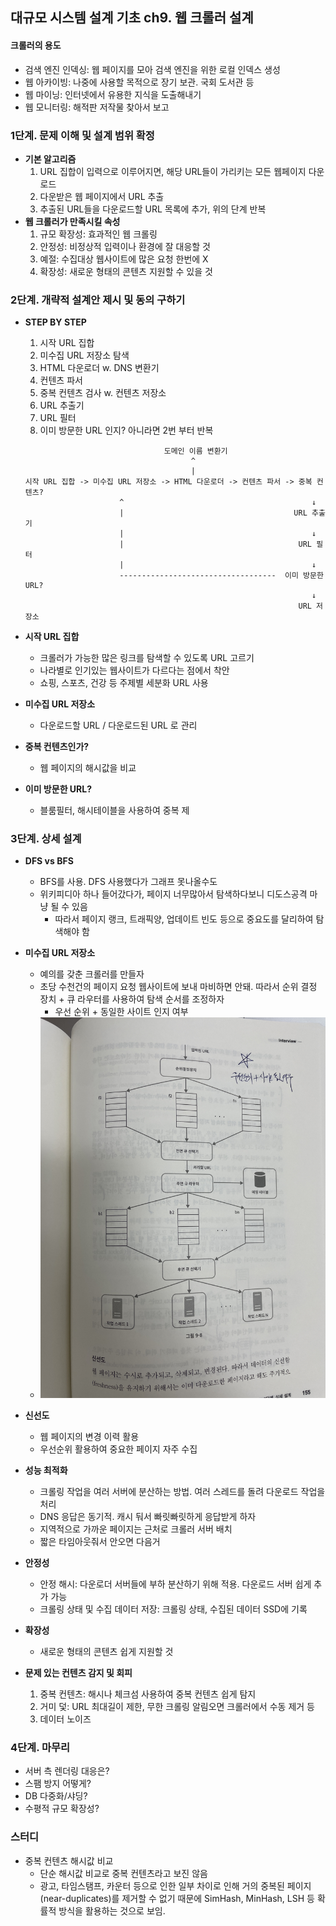 ## 대규모 시스템 설계 기초 ch9. 웹 크롤러 설계

#### 크롤러의 용도
- 검색 엔진 인덱싱: 웹 페이지를 모아 검색 엔진을 위한 로컬 인덱스 생성
- 웹 아카이빙: 나중에 사용할 목적으로 장기 보관. 국회 도서관 등
- 웹 마이닝: 인터넷에서 유용한 지식을 도출해내기
- 웹 모니터링: 해적판 저작물 찾아서 보고

### 1단계. 문제 이해 및 설계 범위 확정
- **기본 알고리즘**
  1. URL 집합이 입력으로 이루어지면, 해당 URL들이 가리키는 모든 웹페이지 다운로드
  2. 다운받은 웹 페이지에서 URL 추출
  3. 추출된 URL들을 다운로드할 URL 목록에 추가, 위의 단계 반복
- **웹 크롤러가 만족시킬 속성**
  1. 규모 확장성: 효과적인 웹 크롤링
  2. 안정성: 비정상적 입력이나 환경에 잘 대응할 것
  3. 예절: 수집대상 웹사이트에 많은 요청 한번에 X
  4. 확장성: 새로운 형태의 콘텐츠 지원할 수 있을 것

### 2단계. 개략적 설계안 제시 및 동의 구하기
- **STEP BY STEP**
  1. 시작 URL 집합
  2. 미수집 URL 저장소 탐색
  3. HTML 다운로더 w. DNS 변환기
  4. 컨텐츠 파서
  5. 중복 컨텐츠 검사 w. 컨텐츠 저장소
  6. URL 추출기
  7. URL 필터
  8. 이미 방문한 URL 인지? 아니라면 2번 부터 반복
  ```
                                 도메인 이름 변환기
                                       ^
                                       |
  시작 URL 집합 -> 미수집 URL 저장소 -> HTML 다운로더 -> 컨텐츠 파서 -> 중복 컨텐츠?
                       ^                                          ↓
                       |                                      URL 추출기
                       |                                          ↓
                       |                                       URL 필터
                       |                                          ↓
                       -----------------------------------  이미 방문한 URL?
                                                                  ↓
                                                               URL 저장소
  ```

- **시작 URL 집합**
  - 크롤러가 가능한 많은 링크를 탐색할 수 있도록 URL 고르기
  - 나라별로 인기있는 웹사이트가 다르다는 점에서 착안
  - 쇼핑, 스포츠, 건강 등 주제별 세분화 URL 사용

- **미수집 URL 저장소**
  - 다운로드할 URL / 다운로드된 URL 로 관리

- **중복 컨텐츠인가?**
  - 웹 페이지의 해시값을 비교

- **이미 방문한 URL?**
  - 블룸필터, 해시테이블을 사용하여 중복 제

### 3단계. 상세 설계
- **DFS vs BFS**
  - BFS를 사용. DFS 사용했다가 그래프 못나올수도
  - 위키피디아 하나 들어갔다가, 페이지 너무많아서 탐색하다보니 디도스공격 마냥 될 수 있음
    - 따라서 페이지 랭크, 트래픽양, 업데이트 빈도 등으로 중요도를 달리하여 탐색해야 함

- **미수집 URL 저장소**
  - 예의를 갖춘 크롤러를 만들자
  - 초당 수천건의 페이지 요청 웹사이트에 보내 마비하면 안돼. 따라서 순위 결정 장치 + 큐 라우터를 사용하여 탐색 순서를 조정하자
    - 우선 순위 + 동일한 사이트 인지 여부
  - ![](../../images/2025-07-28-url_queue.JPG)

- **신선도**
  - 웹 페이지의 변경 이력 활용
  - 우선순위 활용하여 중요한 페이지 자주 수집

- **성능 최적화**
  - 크롤링 작업을 여러 서버에 분산하는 방법. 여러 스레드를 돌려 다운로드 작업을 처리
  - DNS 응답은 동기적. 캐시 둬서 빠릿빠릿하게 응답받게 하자
  - 지역적으로 가까운 페이지는 근처로 크롤러 서버 배치
  - 짧은 타임아웃줘서 안오면 다음거

- **안정성**
  - 안정 해시: 다운로더 서버들에 부하 분산하기 위해 적용. 다운로드 서버 쉽게 추가 가능
  - 크롤링 상태 및 수집 데이터 저장: 크롤링 상태, 수집된 데이터 SSD에 기록

- **확장성**
  - 새로운 형태의 콘텐츠 쉽게 지원할 것

- **문제 있는 컨텐츠 감지 및 회피**
  1. 중복 컨텐츠: 해시나 체크섬 사용하여 중복 컨텐츠 쉽게 탐지
  2. 거미 덫: URL 최대길이 제한, 무한 크롤링 알림오면 크롤러에서 수동 제거 등
  3. 데이터 노이즈

### 4단계. 마무리
- 서버 측 렌더링 대응은?
- 스팸 방지 어떻게?
- DB 다중화/샤딩?
- 수평적 규모 확장성?

### 스터디
- 중복 컨텐츠 해시값 비교
  - 단순 해시값 비교로 중복 컨텐츠라고 보진 않음
  - 광고, 타임스탬프, 카운터 등으로 인한 일부 차이로 인해 거의 중복된 페이지(near-duplicates)를 제거할 수 없기 때문에 SimHash, MinHash, LSH 등 확률적 방식을 활용하는 것으로 보임.
